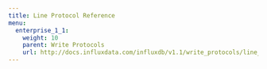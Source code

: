 ```yaml
---
title: Line Protocol Reference
menu:
  enterprise_1_1:
    weight: 10
    parent: Write Protocols
    url: http://docs.influxdata.com/influxdb/v1.1/write_protocols/line_protocol_reference/
---
```

